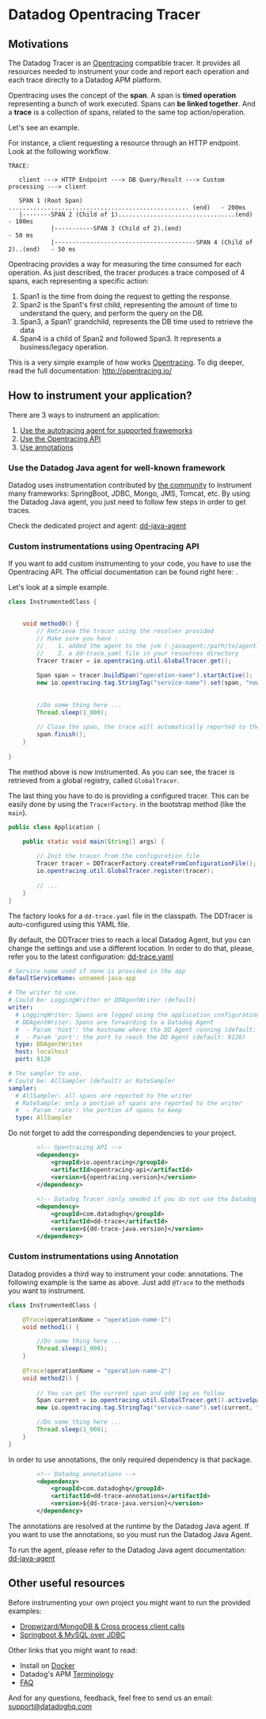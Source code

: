 # Datadog Opentracing Tracer

## Motivations

The Datadog Tracer is an [Opentracing](http://opentracing.io/) compatible tracer. It provides all resources needed to instrument your code
and report each operation and each trace directly to a Datadog APM platform.


Opentracing uses the concept of the **span**. A span is **timed operation** representing a bunch of work executed.
Spans can **be linked together**. And a **trace** is a collection of spans, related to the same top action/operation.

Let's see an example. 

For instance, a client requesting a resource through an HTTP endpoint.
Look at the following workflow.

````
TRACE:

   client ---> HTTP Endpoint ---> DB Query/Result ---> Custom processing ---> client
  
   SPAN 1 (Root Span) ................................................... (end)   - 200ms
   |--------SPAN 2 (Child of 1).................................(end)             - 100ms
            |-----------SPAN 3 (Child of 2).(end)                                 - 50 ms
            |----------------------------------------SPAN 4 (Child of 2)..(end)   - 50 ms
````

Opentracing provides a way for measuring the time consumed for each operation.
As just described, the tracer produces a trace composed of 4 spans, each representing a specific action:

1. Span1 is the time from doing the request to getting the response.
2. Span2 is the Span1's first child, representing the amount of time to understand the query, and perform the query
on the DB.
3. Span3, a Span1' grandchild, represents the DB time used to retrieve the data
4. Span4 is a child of Span2 and followed Span3. It represents a business/legacy operation.

This is  a very simple example of how works [Opentracing](http://opentracing.io/).
To dig deeper, read the full documentation: http://opentracing.io/


## How to instrument your application?

There are 3 ways to instrument an application:
1. [Use the autotracing agent for supported frawemorks](#framework)
2. [Use the Opentracing API](#api)
3. [Use annotations](#annotation)
 
### <a name="framework"></a>Use the Datadog Java agent for well-known framework

Datadog uses instrumentation contributed by [the community](https://github.com/opentracing-contrib) to instrument many frameworks: 
SpringBoot, JDBC, Mongo, JMS, Tomcat, etc.
By using the Datadog Java agent, you just need to follow few steps in order to get traces. 

Check the dedicated project and agent: [dd-java-agent](../dd-java-agent)



### <a name="api"></a>Custom instrumentations using Opentracing API

If you want to add custom instrumenting to your code, you have to use the Opentracing API.
The official documentation can be found right here: [](https://github.com/opentracing/opentracing-java).

Let's look at a simple example.


```java
class InstrumentedClass {

    
    void method0() {
        // Retrieve the tracer using the resolver provided
        // Make sure you have :
        //    1. added the agent to the jvm (-javaagent;/path/to/agent.jar)
        //    2. a dd-trace.yaml file in your resources directory
        Tracer tracer = io.opentracing.util.GlobalTracer.get();
        
        Span span = tracer.buildSpan("operation-name").startActive();
        new io.opentracing.tag.StringTag("service-name").set(span, "new-service-name"); 
        
        
        //Do some thing here ...
        Thread.sleep(1_000);
        
        // Close the span, the trace will automatically reported to the writer configured
        span.finish();   
    }	
	
}
``` 

The method above is now instrumented. As you can see, the tracer is retrieved from a global registry, called `GlobalTracer`.

The last thing you have to do is providing a configured tracer. This can be easily done by using the `TracerFactory`.
in the bootstrap method (like the `main`).

```java
public class Application {

    public static void main(String[] args) {
	
        // Init the tracer from the configuration file      
        Tracer tracer = DDTracerFactory.createFromConfigurationFile();
        io.opentracing.util.GlobalTracer.register(tracer);
        
        // ...
    }
}
```

The factory looks for a `dd-trace.yaml` file in the classpath. The DDTracer is auto-configured using this YAML file.
 
By default, the DDTracer tries to reach a local Datadog Agent, but you can change the settings and use a different
location. In order to do that, please, refer you to the latest configuration: [dd-trace.yaml](src/main/resources/dd-trace.yaml)

```yaml
# Service name used if none is provided in the app
defaultServiceName: unnamed-java-app

# The writer to use.
# Could be: LoggingWritter or DDAgentWriter (default)
writer:
  # LoggingWriter: Spans are logged using the application configuration
  # DDAgentWriter: Spans are forwarding to a Datadog Agent
  #  - Param 'host': the hostname where the DD Agent running (default: localhost)
  #  - Param 'port': the port to reach the DD Agent (default: 8126)
  type: DDAgentWriter
  host: localhost
  port: 8126

# The sampler to use.
# Could be: AllSampler (default) or RateSampler
sampler:
  # AllSampler: all spans are reported to the writer
  # RateSample: only a portion of spans are reported to the writer
  #  - Param 'rate': the portion of spans to keep
  type: AllSampler
```

Do not forget to add the corresponding dependencies to your project.


```xml
        <!-- Opentracing API -->
        <dependency>
            <groupId>io.opentracing</groupId>
            <artifactId>opentracing-api</artifactId>
            <version>${opentracing.version}</version>
        </dependency>
        
        <!-- Datadog Tracer (only needed if you do not use the Datadog autotracing agent) -->
        <dependency>
            <groupId>com.datadoghq</groupId>
            <artifactId>dd-trace</artifactId>
            <version>${dd-trace-java.version}</version>
        </dependency>
```


### <a name="annotation"></a>Custom instrumentations using Annotation

Datadog provides a third way to instrument your code: annotations.
The following example is the same as above. Just add `@Trace` to the methods you want to instrument.

```java
class InstrumentedClass {

    @Trace(operationName = "operation-name-1")
    void method1() {

        //Do some thing here ...
        Thread.sleep(1_000);
    }	
    
    @Trace(operationName = "operation-name-2")
    void method2() {
        
        // You can get the current span and add tag as follow
        Span current = io.opentracing.util.GlobalTracer.get().activeSpan();
        new io.opentracing.tag.StringTag("service-name").set(current, "new-service-name");

        //Do some thing here ...
        Thread.sleep(1_000);
    }	
}
```

In order to use annotations, the only required dependency is that package.
```xml
        <!-- Datadog annotations -->
        <dependency>
            <groupId>com.datadoghq</groupId>
            <artifactId>dd-trace-annotations</artifactId>
            <version>${dd-trace-java.version}</version>
        </dependency>
```
The annotations are resolved at the runtime by the Datadog Java agent. If you want to use the annotations,
so you must run the Datadog Java Agent.

To run the agent, please refer to the Datadog Java agent documentation: [dd-java-agent](../dd-java-agent)


## Other useful resources

Before instrumenting your own project you might want to run the provided examples:

- [Dropwizard/MongoDB & Cross process client calls](https://github.com/DataDog/dd-trace-java/blob/dev/dd-trace-examples/dropwizard-mongo-client/)
- [Springboot & MySQL over JDBC](https://github.com/DataDog/dd-trace-java/tree/dev/dd-trace-examples/spring-boot-jdbc)

Other links that you might want to read:

- Install on [Docker](https://app.datadoghq.com/apm/docs/tutorials/docker)
- Datadog's APM [Terminology](https://app.datadoghq.com/apm/docs/tutorials/terminology)
- [FAQ](https://app.datadoghq.com/apm/docs/tutorials/faq)


And for any questions, feedback, feel free to send us an email: support@datadoghq.com